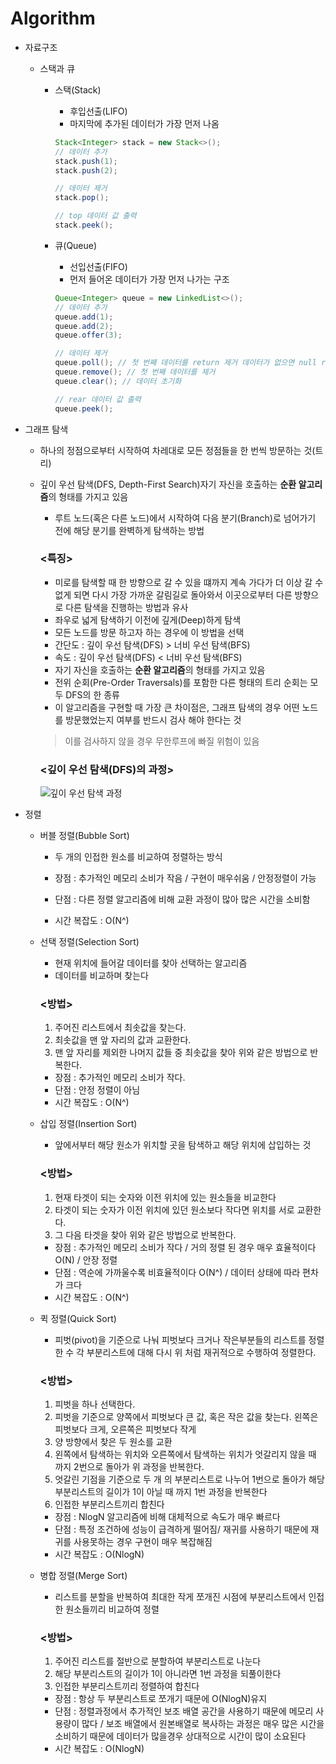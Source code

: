 # Algorithm

- 자료구조
    - 스택과 큐
        - 스택(Stack)
            - 후입선출(LIFO)
            - 마지막에 추가된 데이터가 가장 먼저 나옴
            
            ```java
            Stack<Integer> stack = new Stack<>();
            // 데이터 추가
            stack.push(1);
            stack.push(2); 
            
            // 데이터 제거
            stack.pop();
            
            // top 데이터 값 출력
            stack.peek();
            ```
            
        - 큐(Queue)
            - 선입선출(FIFO)
            - 먼저 들어온 데이터가 가장 먼저 나가는 구조
            
            ```java
            Queue<Integer> queue = new LinkedList<>();
            // 데이터 추가
            queue.add(1);
            queue.add(2);
            queue.offer(3);
            
            // 데이터 제거
            queue.poll(); // 첫 번째 데이터를 return 제거 데이터가 없으면 null return
            queue.remove(); // 첫 번째 데이터를 제거
            queue.clear(); // 데이터 초기화
            
            // rear 데이터 값 출력
            queue.peek();
            ```
            
- 그래프 탐색
    - 하나의 정점으로부터 시작하여 차레대로 모든 정점들을 한 번씩 방문하는 것(트리)
    - 깊이 우선 탐색(DFS, Depth-First Search)자기 자신을 호출하는 <Strong>순환 알고리즘</Strong>의 형태를 가지고 있음
        - 루트 노드(혹은 다른 노드)에서 시작하여 다음 분기(Branch)로 넘어가기 전에 해당 분기를 완벽하게 탐색하는 방법
        
        ### <특징>
        
        - 미로를 탐색할 때 한 방향으로 갈 수 있을 떄까지 계속 가다가 더 이상 갈 수 없게 되면 다시 가장 가까운 갈림길로 돌아와서 이곳으로부터 다른 방향으로 다른 탐색을 진행하는 방법과 유사
        - 좌우로 넓게 탐색하기 이전에 깊게(Deep)하게 탐색
        - 모든 노드를 방문 하고자 하는 경우에 이 방법을 선택
        - 간단도 : 깊이 우선 탐색(DFS) > 너비 우선 탐색(BFS)
        - 속도 : 깊이 우선 탐색(DFS) < 너비 우선 탐색(BFS)
        - 자기 자신을 호출하는 <Strong>순환 알고리즘</Strong>의 형태를 가지고 있음
        - 전위 순회(Pre-Order Traversals)를 포함한 다른 형태의 트리 순회는 모두 DFS의 한 종류
        - 이 알고리즘을 구현할 때 가장 큰 차이점은, 그래프 탐색의 경우 어떤 노드를 방문했었는지 여부를 반드시 검사 해야 한다는 것
        
        > 이를 검사하지 않을 경우 무한루프에 빠질 위험이 있음
        > 
        
        ### <깊이 우선 탐색(DFS)의 과정>
        ![깊이 우선 탐색 과정](https://user-images.githubusercontent.com/68328998/129710000-ed8c4dbd-c86b-4144-a81c-4a50b4e59d20.PNG)
        
- 정렬
    - 버블 정렬(Bubble Sort)
        - 두 개의 인접한 원소를 비교하여 정렬하는 방식
        
        - 장점 : 추가적인 메모리 소비가 작음 / 구현이 매우쉬움 / 안정정렬이 가능
        - 단점 : 다른 정렬 알고리즘에 비해 교환 과정이 많아 많은 시간을 소비함
        - 시간 복잡도 :  O(N^)
    - 선택 정렬(Selection Sort)
        - 현재 위치에 들어갈 데이터를 찾아 선택하는 알고리즘
        - 데이터를 비교하며 찾는다
        
        ### <방법>
        
        1. 주어진 리스트에서 최솟값을 찾는다.
        2. 최솟값을 맨 앞 자리의 값과 교환한다.
        3. 맨 앞 자리를 제외한 나머지 값들 중 최솟값을 찾아 위와 같은 방법으로 반복한다.
        
        - 장점 : 추가적인 메모리 소비가 작다.
        - 단점 :  안정 정렬이 아님
        - 시간 복잡도 :  O(N^)
    - 삽입 정렬(Insertion Sort)
        - 앞에서부터 해당 원소가 위치할 곳을 탐색하고 해당 위치에 삽입하는 것
        
        ### <방법>
        
        1. 현재 타겟이 되는 숫자와 이전 위치에 있는 원소들을 비교한다
        2. 타겟이 되는 숫자가 이전 위치에 있던 원소보다 작다면 위치를 서로 교환한다.
        3. 그 다음 타겟을 찾아 위와 같은 방법으로 반복한다.
        
        - 장점 : 추가적인 메모리 소비가 작다 / 거의 정렬 된 경우 매우 효율적이다O(N) / 안장 정렬
        - 단점 :  역순에 가까울수록 비효율적이다 O(N^) / 데이터 상태에 따라 편차가 크다
        - 시간 복잡도 :  O(N^)
    - 퀵 정렬(Quick Sort)
        - 피벗(pivot)을 기준으로 나눠 피벗보다 크거나 작은부분들의 리스트를 정렬한 수 각 부분리스트에 대해 다시 위 처럼 재귀적으로 수행하여 정렬한다.
        
        ### <방법>
        
        1. 피벗을 하나 선택한다.
        2. 피벗을 기준으로 양쪽에서 피벗보다 큰 값, 혹은 작은 값을 찾는다. 왼쪽은 피벗보다 크게, 오른쪽은 피벗보다 작게
        3. 양 방향에서 찾은 두 원소를 교환
        4. 왼쪽에서 탐색하는 위치와 오른쪽에서 탐색하는 위치가 엇갈리지 않을 때 까지 2번으로 돌아가 위 과정을 반복한다.
        5. 엇갈린 기점을 기준으로 두 개 의 부분리스트로 나누어 1번으로 돌아가 해당 부분리스트의 길이가 1이 아닐 때 까지 1번 과정을 반복한다
        6. 인접한 부분리스트끼리 합친다
        
        - 장점 : NlogN 알고리즘에 비해 대체적으로 속도가 매우 빠르다
        - 단점 :  특정 조건하에 성능이 급격하게 떨어짐/ 재귀를 사용하기 때문에 재귀를 사용못하는 경우 구현이 매우 복잡해짐
        - 시간 복잡도 :  O(NlogN)
    - 병합 정렬(Merge Sort)
        - 리스트를 분할을 반복하여 최대한 작게 쪼개진 시점에 부분리스트에서 인접한 원소들끼리 비교하여 정렬
        
        ### <방법>
        
        1. 주어진 리스트를 절반으로 분할하여 부분리스트로 나눈다
        2. 해당 부분리스트의 길이가 1이 아니라면 1번 과정을 되풀이한다
        3. 인접한 부분리스트끼리 정렬하여 합친다
        
        - 장점 : 항상 두 부분리스트로 쪼개기 때문에 O(NlogN)유지
        - 단점 : 정렬과정에서 추가적인 보조 배열 공간을 사용하기 때문에 메모리 사용량이 많다 / 보조 배열에서 원본배열로 복사하는 과정은 매우 많은 시간을 소비하기 때문에 데이터가 많을경우 상대적으로 시간이 많이 소요된다
        - 시간 복잡도 :  O(NlogN)
